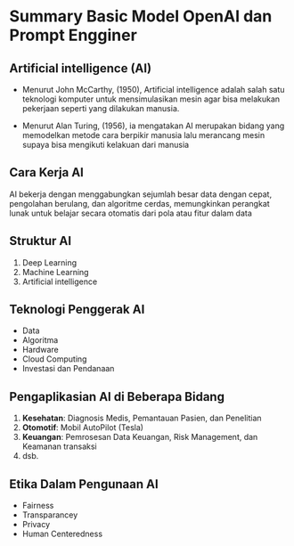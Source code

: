 # Summary Basic Model OpenAI dan Prompt Engginer

## Artificial intelligence (AI)

- Menurut John McCarthy, (1950), Artificial intelligence adalah salah satu teknologi komputer untuk mensimulasikan mesin agar bisa melakukan pekerjaan seperti yang dilakukan manusia.

- Menurut Alan Turing, (1956), ia mengatakan AI merupakan bidang yang memodelkan metode cara berpikir manusia lalu merancang mesin supaya bisa mengikuti kelakuan dari manusia

## Cara Kerja AI

AI bekerja dengan menggabungkan sejumlah besar data dengan cepat, pengolahan berulang, dan algoritme cerdas, memungkinkan perangkat lunak untuk belajar secara otomatis dari pola atau fitur dalam data

## Struktur AI

1. Deep Learning
2. Machine Learning
3. Artificial intelligence

## Teknologi Penggerak AI

- Data
- Algoritma
- Hardware
- Cloud Computing
- Investasi dan Pendanaan

## Pengaplikasian AI di Beberapa Bidang

1. **Kesehatan**: Diagnosis Medis, Pemantauan Pasien, dan Penelitian
2. **Otomotif**: Mobil AutoPilot (Tesla)
3. **Keuangan**: Pemrosesan Data Keuangan, Risk Management, dan Keamanan transaksi
4. dsb.

## Etika Dalam Pengunaan AI

- Fairness
- Transparancey
- Privacy
- Human Centeredness
